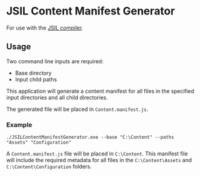 # JSIL Content Manifest Generator

For use with the [JSIL compiler](https://github.com/sq/jsil).

## Usage

Two command line inputs are required:
* Base directory
* Input child paths

This application will generate a content manifest for all files in the specified input directories and all child directories.

 The generated file will be placed in ```Content.manifest.js```.
 
### Example
 
 ```./JSILContentManifestGenerator.exe --base "C:\Content" --paths "Assets" "Configuration"```
 
 A ```Content.manifest.js``` file will be placed in ```C:\Content```. This manifest file will include the required metadata for all files in the ```C:\Content\Assets``` and ```C:\Content\Configuration``` folders.
